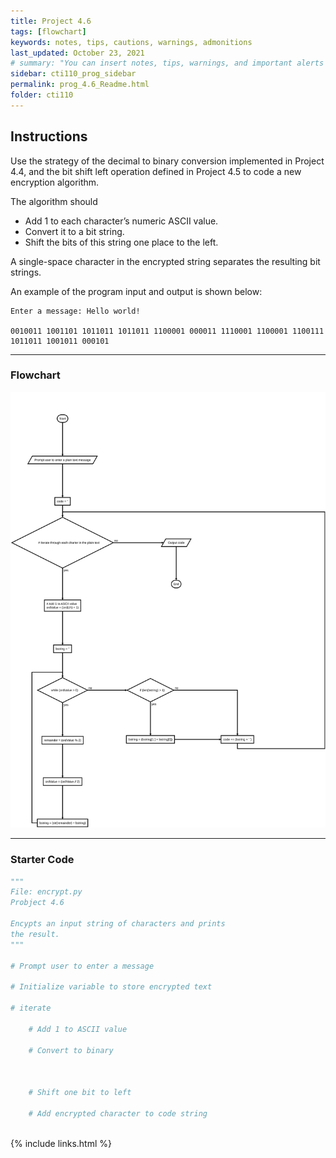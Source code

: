 ```yaml
---
title: Project 4.6
tags: [flowchart]
keywords: notes, tips, cautions, warnings, admonitions
last_updated: October 23, 2021
# summary: "You can insert notes, tips, warnings, and important alerts in your content. These notes are stored as shortcodes made available through the linksrefs.hmtl include."
sidebar: cti110_prog_sidebar
permalink: prog_4.6_Readme.html
folder: cti110
---
```


## Instructions

Use the strategy of the decimal to binary conversion implemented in Project 4.4, and the bit shift left operation defined in Project 4.5 to code a new encryption algorithm.

The algorithm should

- Add 1 to each character’s numeric ASCII value.
- Convert it to a bit string.
- Shift the bits of this string one place to the left.

A single-space character in the encrypted string separates the resulting bit strings.

An example of the program input and output is shown below:

```text
Enter a message: Hello world!

0010011 1001101 1011011 1011011 1100001 000011 1110001 1100001 1100111 1011011 1001011 000101
```

---

### Flowchart

![encrypt flowchart](../../images/cti110_p_4.6_encrypt.flowchart.svg)

---

### Starter Code

```python
"""
File: encrypt.py
Probject 4.6

Encypts an input string of characters and prints
the result.
"""

# Prompt user to enter a message

# Initialize variable to store encrypted text

# iterate

    # Add 1 to ASCII value

    # Convert to binary



    # Shift one bit to left

    # Add encrypted character to code string
    
```

{% include links.html %}
